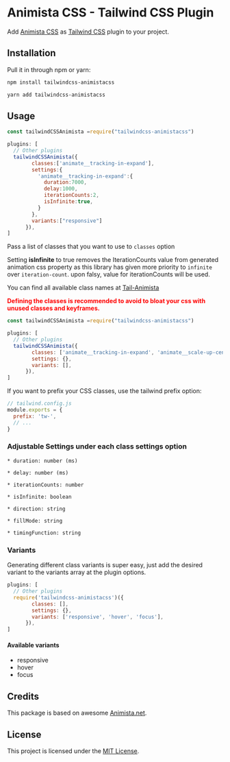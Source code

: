 # Animista CSS - Tailwind CSS Plugin
Add [Animista CSS](https://animista.net/) as [Tailwind CSS](https://github.com/tailwindcss/tailwindcss) plugin to your project.

## Installation

Pull it in through npm or yarn:

```bash
npm install tailwindcss-animistacss
```

```bash
yarn add tailwindcss-animistacss
```


## Usage

```js
const tailwindCSSAnimista =require("tailwindcss-animistacss")

plugins: [
  // Other plugins
  tailwindCSSAnimista({
        classes:['animate__tracking-in-expand'],
        settings:{
          'animate__tracking-in-expand':{
            duration:7000,
            delay:1000,
            iterationCounts:2,
            isInfinite:true,
          }
        },
        variants:["responsive"]
      }),
]
```
Pass a list of classes that you want to use to `classes` option

Setting **isInfinite** to true removes the IterationCounts value from generated animation css property as this library has given more priority to `infinite` over `iteration-count`. upon falsy, value for iterationCounts will be used.


You can find all available class names at [Tail-Animista](https://tail-animista.vercel.app/)

<p style="color:red;font-weight:bold;"> Defining the classes is recommended to avoid to bloat your css with unused classes and keyframes.</p>

```js
const tailwindCSSAnimista =require("tailwindcss-animistacss")

plugins: [
  // Other plugins
  tailwindCSSAnimista({
        classes: ['animate__tracking-in-expand', 'animate__scale-up-center', ...],
        settings: {},
        variants: [],
      }),
]
```

If you want to prefix your CSS classes, use the tailwind prefix option:

```js
// tailwind.config.js
module.exports = {
  prefix: 'tw-',
  // ...
}
```
### Adjustable Settings under each class settings option

`* duration: number (ms)`


`* delay: number (ms)`


`* iterationCounts: number`


`* isInfinite: boolean`


`* direction: string`


`* fillMode: string`


`* timingFunction: string`


### Variants
Generating different class variants is super easy, just add the desired variant to the variants array at the plugin options.
```js
plugins: [
  // Other plugins
  require('tailwindcss-animistacss')({
        classes: [],
        settings: {},
        variants: ['responsive', 'hover', 'focus'],
      }),
]
```
#### Available variants
* responsive
* hover
* focus



## Credits

This package is based on awesome [Animista.net](https://animista.net/).


## License

This project is licensed under the [MIT License](https://opensource.org/licenses/MIT).
